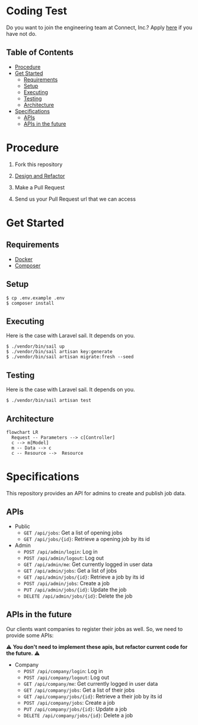 # Coding Test

Do you want to join the engineering team at Connect, Inc.? Apply [here](https://forms.gle/PKDJNAdAgKn32DXC7) if you have not do.

## Table of Contents

- [Procedure](#procedure)
- [Get Started](#get-started)
  - [Requirements](#requirements)
  - [Setup](#setup)
  - [Executing](#executing)
  - [Testing](#testing)
  - [Architecture](#architecture)
- [Specifications](#specifications)
  - [APIs](#APIs)
  - [APIs in the future](#apis-in-the-future)

# Procedure

1. Fork this repository

2. [Design and Refactor](https://github.com/connect-developer/coding-test/wiki)

3. Make a Pull Request

4. Send us your Pull Request url that we can access

# Get Started

## Requirements

- [Docker](https://docs.docker.com/desktop/)
- [Composer](https://getcomposer.org/)

## Setup

```
$ cp .env.example .env
$ composer install
```

## Executing

Here is the case with Laravel sail. It depends on you.

```
$ ./vendor/bin/sail up
$ ./vendor/bin/sail artisan key:generate
$ ./vendor/bin/sail artisan migrate:fresh --seed
```

## Testing

Here is the case with Laravel sail. It depends on you.

```
$ ./vendor/bin/sail artisan test
```

## Architecture

```mermaid
flowchart LR
  Request -- Parameters --> c[Controller]
  c --> m[Model]
  m -- Data --> c
  c -- Resource -->  Resource
```

# Specifications

This repository provides an API for admins to create and publish job data.

## APIs

- Public
  - `GET /api/jobs`: Get a list of opening jobs
  - `GET /api/jobs/{id}`: Retrieve a opening job by its id
- Admin
  - `POST /api/admin/login`: Log in
  - `POST /api/admin/logout`: Log out
  - `GET /api/admin/me`: Get currently logged in user data
  - `GET /api/admin/jobs`: Get a list of jobs
  - `GET /api/admin/jobs/{id}`: Retrieve a job by its id
  - `POST /api/admin/jobs`: Create a job
  - `PUT /api/admin/jobs/{id}`: Update the job
  - `DELETE /api/admin/jobs/{id}`: Delete the job

## APIs in the future

Our clients want companies to register their jobs as well. So, we need to provide some APIs:

:warning: **You don't need to implement these apis, but refactor current code for the future.** :warning:

- Company
  - `POST /api/company/login`: Log in
  - `POST /api/company/logout`: Log out
  - `GET /api/company/me`: Get currently logged in user data
  - `GET /api/company/jobs`: Get a list of their jobs
  - `GET /api/company/jobs/{id}`: Retrieve a their job by its id
  - `POST /api/company/jobs`: Create a job
  - `PUT /api/company/jobs/{id}`: Update a job
  - `DELETE /api/company/jobs/{id}`: Delete a job
